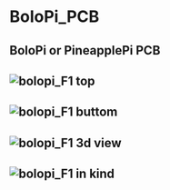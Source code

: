 # BoloPi_PCB
## BoloPi or PineapplePi PCB 
![bolopi_F1 top](https://raw.githubusercontent.com/VeiLiang/BoloPi_PCB/master/bolopi_F1_0.png)
---
![bolopi_F1 buttom](https://raw.githubusercontent.com/VeiLiang/BoloPi_PCB/master/bolopi_F1_1.png)
---
![bolopi_F1 3d view](https://raw.githubusercontent.com/VeiLiang/BoloPi_PCB/master/bolopi_F1_2.png)
---
![bolopi_F1 in kind](https://raw.githubusercontent.com/VeiLiang/BoloPi_PCB/master/bolopi_F1_3.png)
---
